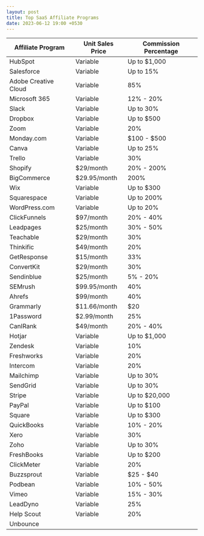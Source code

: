 ```yaml
---
layout: post
title: Top SaaS Affiliate Programs
date: 2023-06-12 19:00 +0530
---
```


| Affiliate Program              | Unit Sales Price | Commission Percentage |
|-------------------------------|-----------------|-----------------------|
| HubSpot                       | Variable        | Up to $1,000           |
| Salesforce                    | Variable        | Up to 15%             |
| Adobe Creative Cloud          | Variable        | 85%                   |
| Microsoft 365                 | Variable        | 12% - 20%             |
| Slack                         | Variable        | Up to 30%             |
| Dropbox                       | Variable        | Up to $500             |
| Zoom                          | Variable        | 20%                   |
| Monday.com                    | Variable        | $100 - $500            |
| Canva                         | Variable        | Up to 25%             |
| Trello                        | Variable        | 30%                   |
| Shopify                       | $29/month       | 20% - 200%            |
| BigCommerce                   | $29.95/month    | 200%                  |
| Wix                           | Variable        | Up to $300             |
| Squarespace                   | Variable        | Up to 200%             |
| WordPress.com                 | Variable        | Up to 20%             |
| ClickFunnels                  | $97/month       | 20% - 40%             |
| Leadpages                     | $25/month       | 30% - 50%             |
| Teachable                     | $29/month       | 30%                   |
| Thinkific                     | $49/month       | 20%                   |
| GetResponse                   | $15/month       | 33%                   |
| ConvertKit                    | $29/month       | 30%                   |
| Sendinblue                    | $25/month       | 5% - 20%              |
| SEMrush                       | $99.95/month    | 40%                   |
| Ahrefs                        | $99/month       | 40%                   |
| Grammarly                     | $11.66/month    | $20                   |
| 1Password                     | $2.99/month     | 25%                   |
| CanIRank                      | $49/month       | 20% - 40%             |
| Hotjar                        | Variable        | Up to $1,000           |
| Zendesk                       | Variable        | 10%                   |
| Freshworks                    | Variable        | 20%                   |
| Intercom                      | Variable        | 20%                   |
| Mailchimp                     | Variable        | Up to 30%             |
| SendGrid                      | Variable        | Up to 30%             |
| Stripe                        | Variable        | Up to $20,000          |
| PayPal                        | Variable        | Up to $100             |
| Square                        | Variable        | Up to $300             |
| QuickBooks                    | Variable        | 10% - 20%             |
| Xero                          | Variable        | 30%                   |
| Zoho                          | Variable        | Up to 30%             |
| FreshBooks                    | Variable        | Up to $200             |
| ClickMeter                    | Variable        | 20%                   |
| Buzzsprout                    | Variable        | $25 - $40              |
| Podbean                       | Variable        | 10% - 50%             |
| Vimeo                         | Variable        | 15% - 30%             |
| LeadDyno                      | Variable        | 25%                   |
| Help Scout                    | Variable        | 20%                   |
| Unbounce                      |


